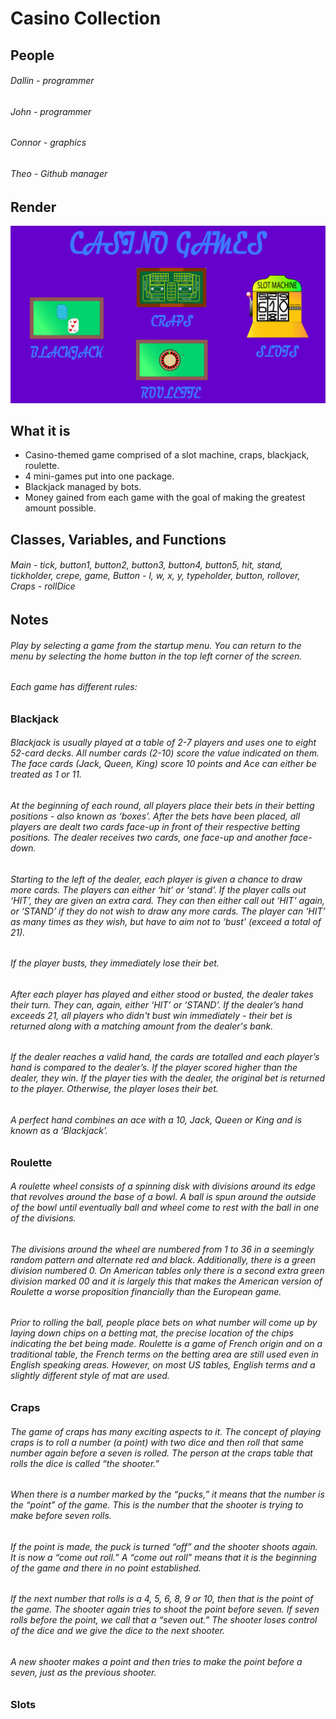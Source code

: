 # Casino Collection

## People

###### Dallin - programmer

###### John - programmer

###### Connor - graphics

###### Theo - Github manager

## Render

![Casino Menu](https://github.com/SlySlinky/Games/blob/main/images/CasinoMenu.png?raw=true)

## What it is

* Casino-themed game comprised of a slot machine, craps, blackjack, roulette.
* 4 mini-games put into one package.
* Blackjack managed by bots.
* Money gained from each game with the goal of making the greatest amount possible.

## Classes, Variables, and Functions

###### Main - tick, button1, button2, button3, button4, button5, hit, stand, tickholder, crepe, game, Button - l, w, x, y, typeholder, button, rollover, Craps - rollDice

## Notes

###### Play by selecting a game from the startup menu. You can return to the menu by selecting the home button in the top left corner of the screen.

###### Each game has different rules:

### Blackjack

###### Blackjack is usually played at a table of 2-7 players and uses one to eight 52-card decks. All number cards (2-10) score the value indicated on them. The face cards (Jack, Queen, King) score 10 points and Ace can either be treated as 1 or 11.

###### At the beginning of each round, all players place their bets in their betting positions - also known as ‘boxes’. After the bets have been placed, all players are dealt two cards face-up in front of their respective betting positions. The dealer receives two cards, one face-up and another face-down.
###### Starting to the left of the dealer, each player is given a chance to draw more cards. The players can either ‘hit’ or ‘stand’. If the player calls out ‘HIT’, they are given an extra card. They can then either call out ‘HIT’ again, or ‘STAND’ if they do not wish to draw any more cards. The player can ‘HIT’ as many times as they wish, but have to aim not to ‘bust’ (exceed a total of 21).

###### If the player busts, they immediately lose their bet.
###### After each player has played and either stood or busted, the dealer takes their turn. They can, again, either ‘HIT’ or ‘STAND’. If the dealer’s hand exceeds 21, all players who didn't bust win immediately - their bet is returned along with a matching amount from the dealer's bank.
###### If the dealer reaches a valid hand, the cards are totalled and each player’s hand is compared to the dealer’s. If the player scored higher than the dealer, they win. If the player ties with the dealer, the original bet is returned to the player. Otherwise, the player loses their bet.
###### A perfect hand combines an ace with a 10, Jack, Queen or King and is known as a ‘Blackjack’.

### Roulette

###### A roulette wheel consists of a spinning disk with divisions around its edge that revolves around the base of a bowl. A ball is spun around the outside of the bowl until eventually ball and wheel come to rest with the ball in one of the divisions.

###### The divisions around the wheel are numbered from 1 to 36 in a seemingly random pattern and alternate red and black. Additionally, there is a green division numbered 0. On American tables only there is a second extra green division marked 00 and it is largely this that makes the American version of Roulette a worse proposition financially than the European game.

###### Prior to rolling the ball, people place bets on what number will come up by laying down chips on a betting mat, the precise location of the chips indicating the bet being made. Roulette is a game of French origin and on a traditional table, the French terms on the betting area are still used even in English speaking areas. However, on most US tables, English terms and a slightly different style of mat are used.

### Craps

###### The game of craps has many exciting aspects to it. The concept of playing craps is to roll a number (a point) with two dice and then roll that same number again before a seven is rolled. The person at the craps table that rolls the dice is called “the shooter.”

###### When there is a number marked by the “pucks,” it means that the number is the “point” of the game. This is the number that the shooter is trying to make before seven rolls.

###### If the point is made, the puck is turned “off” and the shooter shoots again. It is now a “come out roll.” A “come out roll” means that it is the beginning of the game and there in no point established.

###### If the next number that rolls is a 4, 5, 6, 8, 9 or 10, then that is the point of the game. The shooter again tries to shoot the point before seven. If seven rolls before the point, we call that a “seven out.” The shooter loses control of the dice and we give the dice to the next shooter.

###### A new shooter makes a point and then tries to make the point before a seven, just as the previous shooter.

### Slots

###### 
